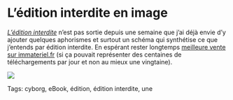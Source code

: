 # L’édition interdite en image

[*L’édition interdite*](/edition-interdite/) n’est pas sortie depuis une semaine que j’ai déjà envie d’y ajouter quelques aphorismes et surtout un schéma qui synthétise ce que j’entends par édition interdite. En espérant rester longtemps [meilleure vente sur immateriel.fr](http://librairie.immateriel.fr/) (si ça pouvait représenter des centaines de téléchargements par jour et non au mieux une vingtaine).

![](https://tcrouzet.com/images_tc/2011/03/interdit.png)



Tags: cyborg, eBook, édition, édition interdite, une